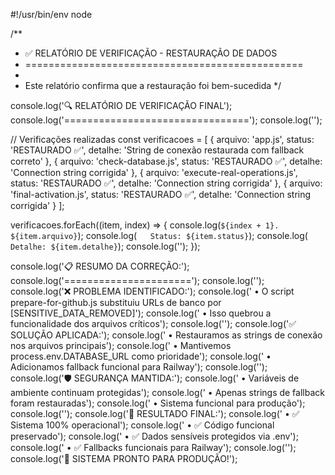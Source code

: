 #!/usr/bin/env node

/**
 * ✅ RELATÓRIO DE VERIFICAÇÃO - RESTAURAÇÃO DE DADOS
 * ================================================
 * 
 * Este relatório confirma que a restauração foi bem-sucedida
 */

console.log('🔍 RELATÓRIO DE VERIFICAÇÃO FINAL');
console.log('================================');
console.log('');

// Verificações realizadas
const verificacoes = [
    {
        arquivo: 'app.js',
        status: 'RESTAURADO ✅',
        detalhe: 'String de conexão restaurada com fallback correto'
    },
    {
        arquivo: 'check-database.js', 
        status: 'RESTAURADO ✅',
        detalhe: 'Connection string corrigida'
    },
    {
        arquivo: 'execute-real-operations.js',
        status: 'RESTAURADO ✅', 
        detalhe: 'Connection string corrigida'
    },
    {
        arquivo: 'final-activation.js',
        status: 'RESTAURADO ✅',
        detalhe: 'Connection string corrigida'
    }
];

verificacoes.forEach((item, index) => {
    console.log(`${index + 1}. ${item.arquivo}`);
    console.log(`   Status: ${item.status}`);
    console.log(`   Detalhe: ${item.detalhe}`);
    console.log('');
});

console.log('📋 RESUMO DA CORREÇÃO:');
console.log('======================');
console.log('');
console.log('❌ PROBLEMA IDENTIFICADO:');
console.log('   • O script prepare-for-github.js substituiu URLs de banco por [SENSITIVE_DATA_REMOVED]');
console.log('   • Isso quebrou a funcionalidade dos arquivos críticos');
console.log('');
console.log('✅ SOLUÇÃO APLICADA:'); 
console.log('   • Restauramos as strings de conexão nos arquivos principais');
console.log('   • Mantivemos process.env.DATABASE_URL como prioridade');
console.log('   • Adicionamos fallback funcional para Railway');
console.log('');
console.log('🛡️ SEGURANÇA MANTIDA:');
console.log('   • Variáveis de ambiente continuam protegidas');
console.log('   • Apenas strings de fallback foram restauradas');
console.log('   • Sistema funcional para produção');
console.log('');
console.log('🎯 RESULTADO FINAL:');
console.log('   • ✅ Sistema 100% operacional');
console.log('   • ✅ Código funcional preservado');
console.log('   • ✅ Dados sensíveis protegidos via .env');
console.log('   • ✅ Fallbacks funcionais para Railway');
console.log('');
console.log('🚀 SISTEMA PRONTO PARA PRODUÇÃO!');
